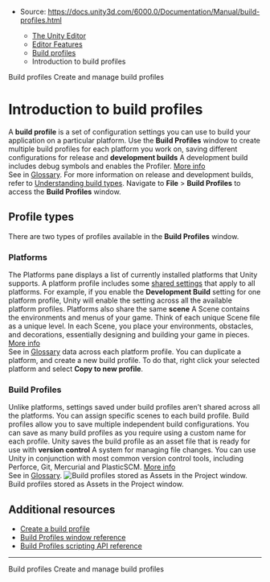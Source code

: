 * Source: https://docs.unity3d.com/6000.0/Documentation/Manual/build-profiles.html

  * [The Unity Editor](https://docs.unity3d.com/6000.0/Documentation/Manual/unity-editor.html)
  * [Editor Features](https://docs.unity3d.com/6000.0/Documentation/Manual/EditorFeatures.html)
  * [Build profiles](https://docs.unity3d.com/6000.0/Documentation/Manual/BuildSettings.html)
  * Introduction to build profiles


[](https://docs.unity3d.com/6000.0/Documentation/Manual/BuildSettings.html)
Build profiles
[](https://docs.unity3d.com/6000.0/Documentation/Manual/create-build-profile.html)
Create and manage build profiles
# Introduction to build profiles
A **build profile** is a set of configuration settings you can use to build your application on a particular platform. Use the **Build Profiles** window to create multiple build profiles for each platform you work on, saving different configurations for release and **development builds** A development build includes debug symbols and enables the Profiler. [More info](https://docs.unity.com/devops/en/manual/build-target-configurations#Build_target_advanced_settings_overview)  
See in [Glossary](https://docs.unity3d.com/6000.0/Documentation/Manual/Glossary.html#DevelopmentBuild). For more information on release and development builds, refer to [Understanding build types](https://docs.unity3d.com/6000.0/Documentation/Manual/build-types.html).
Navigate to **File** > **Build Profiles** to access the **Build Profiles** window.
## Profile types
There are two types of profiles available in the **Build Profiles** window.
### Platforms
The Platforms pane displays a list of currently installed platforms that Unity supports. A platform profile includes some [shared settings](https://docs.unity3d.com/6000.0/Documentation/Manual/build-profiles-reference.html#shared-build-settings) that apply to all platforms. For example, if you enable the **Development Build** setting for one platform profile, Unity will enable the setting across all the available platform profiles. Platforms also share the same **scene** A Scene contains the environments and menus of your game. Think of each unique Scene file as a unique level. In each Scene, you place your environments, obstacles, and decorations, essentially designing and building your game in pieces. [More info](https://docs.unity3d.com/6000.0/Documentation/Manual/CreatingScenes.html)  
See in [Glossary](https://docs.unity3d.com/6000.0/Documentation/Manual/Glossary.html#Scene) data across each platform profile.
You can duplicate a platform, and create a new build profile. To do that, right click your selected platform and select **Copy to new profile**. 
### Build Profiles
Unlike platforms, settings saved under build profiles aren’t shared across all the platforms. You can assign specific scenes to each build profile. Build profiles allow you to save multiple independent build configurations. You can save as many build profiles as you require using a custom name for each profile. Unity saves the build profile as an asset file that is ready for use with **version control** A system for managing file changes. You can use Unity in conjunction with most common version control tools, including Perforce, Git, Mercurial and PlasticSCM. [More info](https://docs.unity3d.com/6000.0/Documentation/Manual/VersionControl.html)  
See in [Glossary](https://docs.unity3d.com/6000.0/Documentation/Manual/Glossary.html#VersionControl).
![Build profiles stored as Assets in the Project window.](https://docs.unity3d.com/6000.0/Documentation/uploads/Main/build-profiles-assets.png) Build profiles stored as Assets in the Project window.
## Additional resources
  * [Create a build profile](https://docs.unity3d.com/6000.0/Documentation/Manual/create-build-profile.html)
  * [Build Profiles window reference](https://docs.unity3d.com/6000.0/Documentation/Manual/build-profiles-reference.html)
  * [Build Profiles scripting API reference](https://docs.unity3d.com/6000.0/Documentation/ScriptReference/Build.Profile.BuildProfile.html)


* * *
[](https://docs.unity3d.com/6000.0/Documentation/Manual/BuildSettings.html)
Build profiles
[](https://docs.unity3d.com/6000.0/Documentation/Manual/create-build-profile.html)
Create and manage build profiles
